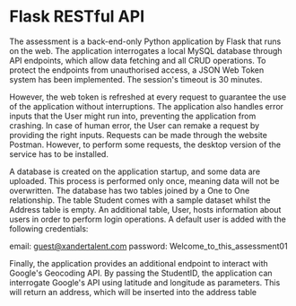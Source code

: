 # Flask RESTful API
The assessment is a back-end-only Python application by Flask that runs on the web.
The application interrogates a local MySQL database through API endpoints, which
allow data fetching and all CRUD operations. To protect the endpoints from
unauthorised access, a JSON Web Token system has been implemented. The session's
timeout is 30 minutes. 

However, the web token is refreshed at every request to guarantee the use of the
application without interruptions. The application also handles error inputs that the
User might run into, preventing the application from crashing. In case of human error,
the User can remake a request by providing the right inputs.
Requests can be made through the website Postman. However, to perform some
requests, the desktop version of the service has to be installed.

A database is created on the application startup, and some data are uploaded. This
process is performed only once, meaning data will not be overwritten. The database has
two tables joined by a One to One relationship. The table Student comes with a sample
dataset whilst the Address table is empty. An additional table, User, hosts information
about users in order to perform login operations. A default user is added with the
following credentials:

email: guest@xandertalent.com
password: Welcome_to_this_assessment01

Finally, the application provides an additional endpoint to interact with Google's
Geocoding API. By passing the StudentID, the application can interrogate Google's API
using latitude and longitude as parameters. This will return an address, which will be
inserted into the address table
